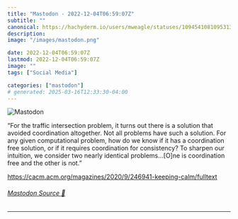 ```yaml
---
title: "Mastodon - 2022-12-04T06:59:07Z"
subtitle: ""
canonical: https://hachyderm.io/users/mweagle/statuses/109454108109531333
description:
image: "/images/mastodon.png"

date: 2022-12-04T06:59:07Z
lastmod: 2022-12-04T06:59:07Z
image: ""
tags: ["Social Media"]

categories: ["mastodon"]
# generated: 2025-03-16T12:33:30-04:00
---
```

![Mastodon](/images/mastodon.png)

<p>“For the traffic intersection problem, it turns out there is a solution that avoided coordination altogether. Not all problems have such a solution. For any given computational problem, how do we know if it has a coordination free solution, or if it requires coordination for consistency? To sharpen our intuition, we consider two nearly identical problems…[O]ne is coordination free and the other is not.”</p><p><a href="https://cacm.acm.org/magazines/2020/9/246941-keeping-calm/fulltext" target="_blank" rel="nofollow noopener noreferrer" translate="no"><span class="invisible">https://</span><span class="ellipsis">cacm.acm.org/magazines/2020/9/</span><span class="invisible">246941-keeping-calm/fulltext</span></a></p>


###### [Mastodon Source 🐘](https://hachyderm.io/@mweagle/109454108109531333)

___
